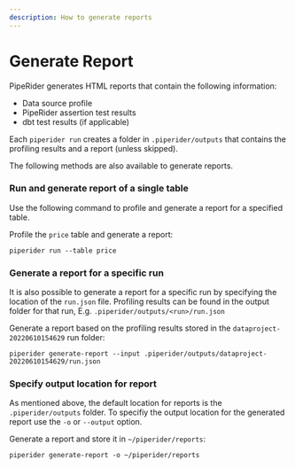 ```yaml
---
description: How to generate reports
---
```


# Generate Report

PipeRider generates HTML reports that contain the following information:

* Data source profile
* PipeRider assertion test results
* dbt test results (if applicable)

Each `piperider run` creates a folder in `.piperider/outputs` that contains the profiling results and a report (unless skipped).

The following methods are also available to generate reports.

### Run and generate report of a single table

Use the following command to profile and generate a report for a specified table.

Profile the `price` table and generate a report:

```shell
piperider run --table price
```

### Generate a report for a specific run

It is also possible to generate a report for a specific run by specifying the location of the `run.json` file. Profiling results can be found in the output folder for that run, E.g. `.piperider/outputs/<run>/run.json`

Generate a report based on the profiling results stored in the `dataproject-20220610154629` run folder:

```
piperider generate-report --input .piperider/outputs/dataproject-20220610154629/run.json
```

### Specify output location for report

As mentioned above, the default location for reports is the `.piperider/outputs` folder. To specifiy the output location for the generated report use the `-o` or `--output` option.

Generate a report and store it in `~/piperider/reports`:

```
piperider generate-report -o ~/piperider/reports
```
